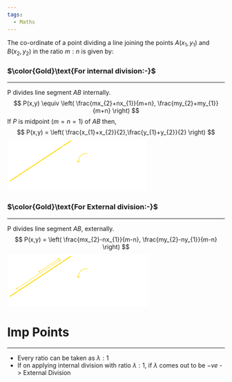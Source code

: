 ```yaml
---
tags:
  - Maths
---
```

The co-ordinate of a point dividing a line joining the points $A(x_{1},y_{1})$ and $B(x_{2},y_{2})$ in the ratio $m:n$ is given by:

### $\color{Gold}\text{For internal division:-}$
---
P divides line segment $AB$ internally.
$$
P(x,y) \equiv \left( \frac{mx_{2}+nx_{1}}{m+n}, \frac{my_{2}+my_{1}}{m+n} \right)
$$
If $P$ is midpoint ($m=n=1$) of $AB$ then, 
$$
P(x,y) = \left( \frac{x_{1}+x_{2}}{2},\frac{y_{1}+y_{2}}{2} \right)
$$
![fill](../../../internal.svg)

### $\color{Gold}\text{For External division:-}$ 
---
P divides line segment $AB$, externally.
$$
P(x,y) = \left( \frac{mx_{2}-nx_{1}}{m-n}, \frac{my_{2}-ny_{1}}{m-n} \right)
$$
![fill](../../../ext.svg)

# Imp Points
---
- Every ratio can be taken as $\lambda : 1$
- If on applying internal division with ratio $\lambda : 1$, if $\lambda$ comes out to be $-ve$ -> External Division